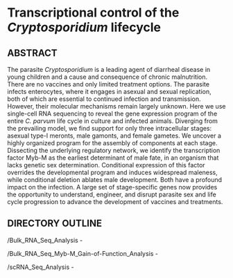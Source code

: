 # Transcriptional control of the *Cryptosporidium* lifecycle

## ABSTRACT 

The parasite *Cryptosporidium* is a leading agent of diarrheal disease in young children and a cause and consequence of chronic malnutrition. There are no vaccines and only limited treatment options. The parasite infects enterocytes, where it engages in asexual and sexual replication, both of which are essential to continued infection and transmission. However, their molecular mechanisms remain largely unknown. Here we use single-cell RNA sequencing to reveal the gene expression program of the entire *C. parvum* life cycle in culture and infected animals. Diverging from the prevailing model, we find support for only three intracellular stages: asexual type-I meronts, male gamonts, and female gametes. We uncover a highly organized program for the assembly of components at each stage. Dissecting the underlying regulatory network, we identify the transcription factor Myb-M as the earliest determinant of male fate, in an organism that lacks genetic sex determination. Conditional expression of this factor overrides the developmental program and induces widespread maleness, while conditional deletion ablates male development. Both have a profound impact on the infection. A large set of stage-specific genes now provides the opportunity to understand, engineer, and disrupt parasite sex and life cycle progression to advance the development of vaccines and treatments.

## DIRECTORY OUTLINE

/Bulk_RNA_Seq_Analysis - 

/Bulk_RNA_Seq_Myb-M_Gain-of-Function_Analysis - 

/scRNA_Seq_Analysis - 
